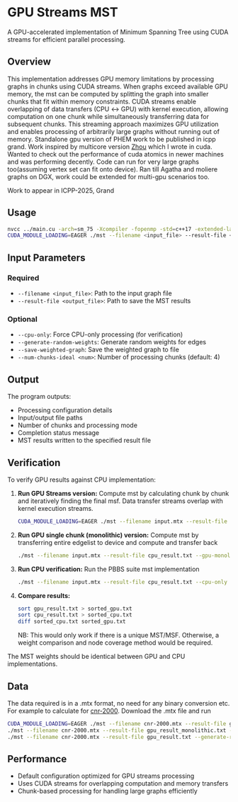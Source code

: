# GPU Streams MST

A GPU-accelerated implementation of Minimum Spanning Tree using CUDA streams for efficient parallel processing.

## Overview

This implementation addresses GPU memory limitations by processing graphs in chunks using CUDA streams. When graphs exceed available GPU memory, the mst can be computed by splitting the graph into smaller chunks that fit within memory constraints. CUDA streams enable overlapping of data transfers (CPU ↔ GPU) with kernel execution, allowing computation on one chunk while simultaneously transferring data for subsequent chunks. This streaming approach maximizes GPU utilization and enables processing of arbitrarily large graphs without running out of memory. Standalone gpu version of PHEM work to be published in icpp grand. Work inspired by multicore version [Zhou]([url](https://ae.iti.kit.edu/documents/theses/msThesisZhou.pdf)) which I wrote in cuda. Wanted to check out the performance of cuda atomics in newer machines and was performing decently. Code can run for very large graphs too(assuming vertex set can fit onto device). Ran till Agatha and moliere graphs on DGX, work could be extended for multi-gpu scenarios too. 

Work to appear in ICPP-2025, Grand

## Usage

```bash
nvcc ../main.cu -arch=sm_75 -Xcompiler -fopenmp -std=c++17 -extended-lambda -lcudart -o mst
CUDA_MODULE_LOADING=EAGER ./mst --filename <input_file> --result-file <output_file> [options]
```

## Input Parameters

### Required
- `--filename <input_file>`: Path to the input graph file
- `--result-file <output_file>`: Path to save the MST results

### Optional
- `--cpu-only`: Force CPU-only processing (for verification)
- `--generate-random-weights`: Generate random weights for edges
- `--save-weighted-graph`: Save the weighted graph to file
- `--num-chunks-ideal <num>`: Number of processing chunks (default: 4)

## Output

The program outputs:
- Processing configuration details
- Input/output file paths
- Number of chunks and processing mode
- Completion status message
- MST results written to the specified result file

## Verification

To verify GPU results against CPU implementation:

1. **Run GPU Streams version:**
   Compute mst by calculating chunk by chunk and iteratively finding the final msf. Data transfer streams overlap with kernel execution streams.
   ```bash
   CUDA_MODULE_LOADING=EAGER ./mst --filename input.mtx --result-file gpu_result.txt
   ```
3. **Run GPU single chunk (monolithic) version:**
   Compute mst by transferring entire edgelist to device and compute and transfer back
   ```bash
   ./mst --filename input.mtx --result-file cpu_result.txt --gpu-monolithic
   ```

4. **Run CPU verification:**
   Run the PBBS suite mst implementation
   ```bash
   ./mst --filename input.mtx --result-file cpu_result.txt --cpu-only
   ```

5. **Compare results:**
   ```bash
   sort gpu_result.txt > sorted_gpu.txt
   sort cpu_result.txt > sorted_cpu.txt
   diff sorted_cpu.txt sorted_gpu.txt
   ```
   NB: This would only work if there is a unique MST/MSF. Otherwise, a weight comparison and node coverage method would be required.

The MST weights should be identical between GPU and CPU implementations.

## Data
The data required is in a .mtx format, no need for any binary conversion etc. For example to calculate for [cnr-2000]([url](https://sparse.tamu.edu/LAW/cnr-2000)). Download the .mtx file and run 
```bash
CUDA_MODULE_LOADING=EAGER ./mst --filename cnr-2000.mtx --result-file gpu_result.txt --generate-random-weights   #For streams approach
./mst --filename cnr-2000.mtx --result-file gpu_result_monolithic.txt --generate-random-weights --gpu-monolithic #For single chunk(monolithic) approach
./mst --filename cnr-2000.mtx --result-file gpu_result.txt --generate-random-weights --cpu-only                  #For pbbs cpu approach
```
## Performance

- Default configuration optimized for GPU streams processing
- Uses CUDA streams for overlapping computation and memory transfers
- Chunk-based processing for handling large graphs efficiently 
